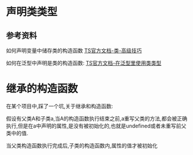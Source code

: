 # 声明类类型

## 参考资料

如何声明变量中储存类的构造函数   [TS官方文档-类-高级技巧](https://www.tslang.cn/docs/handbook/classes.html)

如何在泛型中声明是类的构造函数:  [TS官方文档-在泛型里使用类类型](https://www.tslang.cn/docs/handbook/generics.html)

# 继承的构造函数

在某个项目中,踩了一个坑,关于继承和构造函数:

假设有父类A和子类a,当A的构造函数执行结束之前,a重写父类的方法,都会被正确执行,但是在a中声明的属性,是没有被初始化的,也就是undefined或者未重写前父类中的值.

当父类构造函数执行完成后,子类的构造函数内,属性的值才被初始化